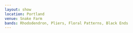 ```yaml
---
layout: show
location: Portland
venue: Snake Farm
bands: Rhododendron, Pliers, Floral Patterns, Black Ends
---
```


